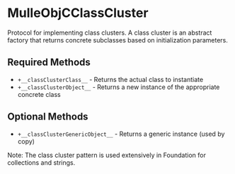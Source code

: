 # MulleObjCClassCluster

Protocol for implementing class clusters. A class cluster is an abstract factory that returns concrete subclasses based on initialization parameters.

## Required Methods

- `+__classClusterClass__` - Returns the actual class to instantiate
- `+__classClusterObject__` - Returns a new instance of the appropriate concrete class

## Optional Methods

- `+__classClusterGenericObject__` - Returns a generic instance (used by copy)

Note: The class cluster pattern is used extensively in Foundation for collections and strings.
